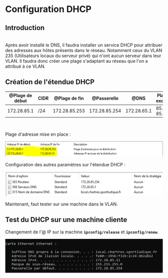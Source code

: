 # Configuration DHCP

## Introduction
<br>
Après avoir installé le DNS, il faudra installer un service DHCP pour attribuer des adresses aux hôtes présents dans le réseau. Notamment ceux du VLAN 235 (Utilisateurs locaux du serveur privé) qui n'ont aucun serveur dans leur VLAN. Il faudra donc créer une plage s'adaptant au réseau que l'on a attribué à ce VLAN.
<br>

## Création de l'étendue DHCP

| @Plage de début | CIDR | @Plage de fin | @Passerelle | @DNS | Plage exclue |
|-----------------|------|---------------|-------------|------|--------------|
| 172.28.85.1     | /24  | 172.28.85.253 | 172.28.85.254 | 172.28.65.1 | 85.1 - 85.10

<br>

Plage d'adresse mise en place :
<br>

![Plage d'adresses exclues](./img/DHCP/plage_exclue.PNG)
<br>

Configuration des autres paramètres sur l'étendue DHCP :

![Toutes les configurations apportées](/img/DHCP/config_resultats.PNG)

Maintenant, faut tester sur une machine dans le VLAN.

## Test du DHCP sur une machine cliente

Changement de l'@ IP sur la machine **`ipconfig/release`** et **`ipconfig/renew`**.

![Test ipconfig réussi](/img/DHCP/test_DHCP.png)